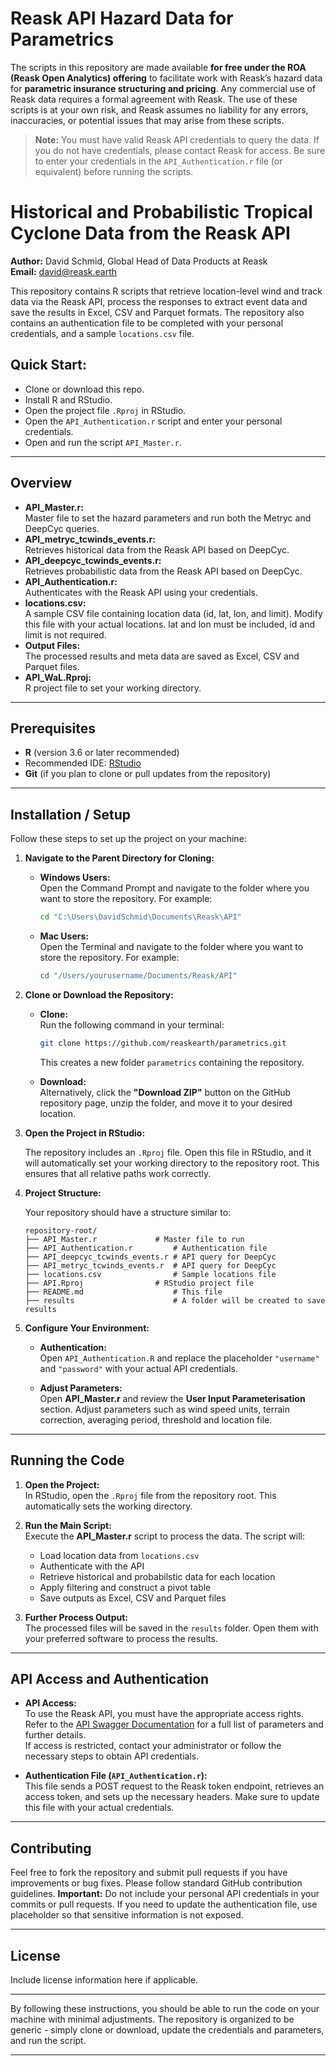 # Reask API Hazard Data for Parametrics

The scripts in this repository are made available **for free under the ROA (Reask Open Analytics) offering** to facilitate work with Reask’s hazard data for **parametric insurance structuring and pricing**. Any commercial use of Reask data requires a formal agreement with Reask. The use of these scripts is at your own risk, and Reask assumes no liability for any errors, inaccuracies, or potential issues that may arise from these scripts.

> **Note:** You must have valid Reask API credentials to query the data. If you do not have credentials, please contact Reask for access. Be sure to enter your credentials in the `API_Authentication.r` file (or equivalent) before running the scripts.


# Historical and Probabilistic Tropical Cyclone Data from the Reask API

**Author:** David Schmid, Global Head of Data Products at Reask  
**Email:** david@reask.earth

This repository contains R scripts that retrieve location-level wind and track data via the Reask API, process the responses to extract event data and save the results in Excel, CSV and Parquet formats. The repository also contains an authentication file to be completed with your personal credentials, and a sample `locations.csv` file.

## Quick Start:
- Clone or download this repo.
- Install R and RStudio.
- Open the project file `.Rproj` in RStudio.
- Open the `API_Authentication.r` script and enter your personal credentials.
- Open and run the script `API_Master.r`.

---

## Overview

- **API_Master.r:**  
  Master file to set the hazard parameters and run both the Metryc and DeepCyc queries.
- **API_metryc_tcwinds_events.r:**  
  Retrieves historical data from the Reask API based on DeepCyc.
- **API_deepcyc_tcwinds_events.r:**  
  Retrieves probabilistic data from the Reask API based on DeepCyc.
- **API_Authentication.r:**  
  Authenticates with the Reask API using your credentials.
- **locations.csv:**  
  A sample CSV file containing location data (id, lat, lon, and limit). Modify this file with your actual locations. lat and lon must be included, id and limit is not required.
- **Output Files:**  
  The processed results and meta data are saved as Excel, CSV and Parquet files.
- **API_WaL.Rproj:**  
  R project file to set your working directory.

---

## Prerequisites

- **R** (version 3.6 or later recommended)
- Recommended IDE: [RStudio](https://www.rstudio.com/)
- **Git** (if you plan to clone or pull updates from the repository)

---

## Installation / Setup

Follow these steps to set up the project on your machine:

1. **Navigate to the Parent Directory for Cloning:**

   - **Windows Users:**  
     Open the Command Prompt and navigate to the folder where you want to store the repository. For example:
     ```cmd
     cd "C:\Users\DavidSchmid\Documents\Reask\API"
     ```
     
   - **Mac Users:**  
     Open the Terminal and navigate to the folder where you want to store the repository. For example:
     ```bash
     cd "/Users/yourusername/Documents/Reask/API"
     ```

2. **Clone or Download the Repository:**

   - **Clone:**  
     Run the following command in your terminal:
     ```bash
     git clone https://github.com/reaskearth/parametrics.git
     ```
     This creates a new folder `parametrics` containing the repository.
     
   - **Download:**  
     Alternatively, click the **"Download ZIP"** button on the GitHub repository page, unzip the folder, and move it to your desired location.

3. **Open the Project in RStudio:**

   The repository includes an `.Rproj` file. Open this file in RStudio, and it will automatically set your working directory to the repository root. This ensures that all relative paths work correctly.

4. **Project Structure:**

   Your repository should have a structure similar to:

   ```
   repository-root/
   ├── API_Master.r             # Master file to run
   ├── API_Authentication.r         # Authentication file
   ├── API_deepcyc_tcwinds_events.r # API query for DeepCyc
   ├── API_metryc_tcwinds_events.r  # API query for DeepCyc
   ├── locations.csv                # Sample locations file
   ├── API.Rproj                # RStudio project file
   ├── README.md                    # This file
   ├── results                      # A folder will be created to save results
   ```

5. **Configure Your Environment:**

   - **Authentication:**  
     Open `API_Authentication.R` and replace the placeholder `"username"` and `"password"` with your actual API credentials.  
          
   - **Adjust Parameters:**  
     Open **API_Master.r** and review the **User Input Parameterisation** section. Adjust parameters such as wind speed units, terrain correction, averaging period, threshold and location file.

---

## Running the Code

1. **Open the Project:**  
   In RStudio, open the `.Rproj` file from the repository root. This automatically sets the working directory.
   
2. **Run the Main Script:**  
   Execute the **API_Master.r** script to process the data. The script will:
   - Load location data from `locations.csv`
   - Authenticate with the API
   - Retrieve historical and probabilstic data for each location
   - Apply filtering and construct a pivot table
   - Save outputs as Excel, CSV and Parquet files

3. **Further Process Output:**  
   The processed files will be saved in the `results` folder. Open them with your preferred software to process the results.

---

## API Access and Authentication

- **API Access:**  
  To use the Reask API, you must have the appropriate access rights.  
  Refer to the [API Swagger Documentation](https://api.reask.earth/v2/docs) for a full list of parameters and further details.  
  If access is restricted, contact your administrator or follow the necessary steps to obtain API credentials.

- **Authentication File (`API_Authentication.r`):**  
  This file sends a POST request to the Reask token endpoint, retrieves an access token, and sets up the necessary headers. Make sure to update this file with your actual credentials.

---

## Contributing

Feel free to fork the repository and submit pull requests if you have improvements or bug fixes. Please follow standard GitHub contribution guidelines. **Important:** Do not include your personal API credentials in your commits or pull requests. If you need to update the authentication file, use placeholder so that sensitive information is not exposed.

---

## License

Include license information here if applicable.

---

By following these instructions, you should be able to run the code on your machine with minimal adjustments. The repository is organized to be generic - simply clone or download, update the credentials and parameters, and run the script.

---
